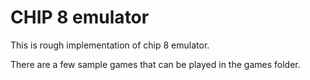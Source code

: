 # CHIP 8 emulator

This is rough implementation of chip 8 emulator. 

There are a few sample games that can be played in the games folder.